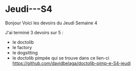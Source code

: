 # Jeudi---S4

Bonjour Voici les devoirs du Jeudi Semaine 4

J'ai terminé 3 devoirs sur 5 :
- le doctolib
- le factory
- le dogsitting
- le doctolib pimpée qui se trouve dans ce lien-ci https://github.com/davidbelaga/doctolib-pimp-e-S4-jeudi


